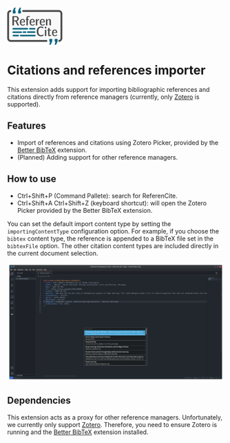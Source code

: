 [![Screenshot](docs/images/icon.png)](https://thild.github.io/referencite/)

# Citations and references importer

This extension adds support for importing bibliographic references and citations directly from reference managers (currently, only [Zotero](https://www.zotero.org/) is supported).

## Features

- Import of references and citations using Zotero Picker, provided by the [Better BibTeX](https://retorque.re/zotero-better-bibtex/) extension.
- (Planned) Adding support for other reference managers.

## How to use

- Ctrl+Shift+P (Command Pallete): search for ReferenCite.
- Ctrl+Shift+A Ctrl+Shift+Z (keyboard shortcut): will open the Zotero Picker provided by the Better BibTeX extension.

You can set the default import content type by setting the `importingContentType` configuration option. For example, if you choose the `bibtex` content type, the reference is appended to a BibTeX file set in the `bibtexFile` option. The other citation content types are included directly in the current document selection.

![Screenshot](docs/images/screenshot.png)

## Dependencies

This extension acts as a proxy for other reference managers. Unfortunately, we currently only support [Zotero](https://www.zotero.org/). Therefore, you need to ensure Zotero is running and the [Better BibTeX](https://retorque.re/zotero-better-bibtex/) extension installed.
